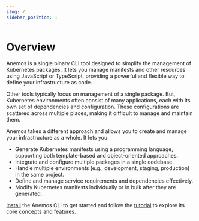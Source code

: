 ```yaml
---
slug: /
sidebar_position: 1
---
```


# Overview

Anemos is a single binary CLI tool designed to simplify the management
of Kubernetes packages. It lets you manage manifests and other resources using JavaScript or TypeScript,
providing a powerful and flexible way to define your infrastructure as code.

Other tools typically focus on management of a single package. But, Kubernetes
environments often consist of many applications, each with its own set of dependencies and
configuration. These configurations are scattered across multiple places, making it
difficult to manage and maintain them.

Anemos takes a different approach and allows you to create and manage your infrastructure as a whole.
It lets you:

- Generate Kubernetes manifests using a programming language, supporting both template-based
  and object-oriented approaches.
- Integrate and configure multiple packages in a single codebase.
- Handle multiple environments (e.g., development, staging, production) in the same project.
- Define and manage service requirements and dependencies effectively.
- Modify Kubernetes manifests individually or in bulk after they are generated.

[Install](/docs/installation) the Anemos CLI to get started and follow the
[tutorial](/docs/category/tutorial) to explore its core concepts and features.
